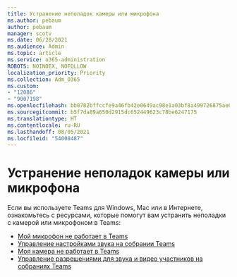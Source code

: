 ```yaml
---
title: Устранение неполадок камеры или микрофона
ms.author: pebaum
author: pebaum
manager: scotv
ms.date: 06/28/2021
ms.audience: Admin
ms.topic: article
ms.service: o365-administration
ROBOTS: NOINDEX, NOFOLLOW
localization_priority: Priority
ms.collection: Adm_O365
ms.custom:
- "12086"
- "9007198"
ms.openlocfilehash: bb0782bffccfe9a46fb42e0649ac98e1a03bf8a499726875ae606c6b1452ccc2
ms.sourcegitcommit: b5f7da89a650d2915dc652449623c78be6247175
ms.translationtype: HT
ms.contentlocale: ru-RU
ms.lasthandoff: 08/05/2021
ms.locfileid: "54008487"
---
```

# <a name="troubleshoot-your-camera-or-microphone"></a>Устранение неполадок камеры или микрофона

Если вы используете Teams для Windows, Mac или в Интернете, ознакомьтесь с ресурсами, которые помогут вам устранить неполадки с камерой или микрофоном в Teams:

- [Мой микрофон не работает в Teams](https://support.microsoft.com/office/my-microphone-isn-t-working-in-teams-666d1123-9dd0-4a31-ad2e-a758b204f33a)
- [Управление настройками звука на собрании Teams](https://support.microsoft.com/office/manage-audio-settings-in-a-teams-meeting-6ea36f9a-827b-47d6-b22e-ec94d5f0f5e4)
- [Моя камера не работает в Teams](https://support.microsoft.com/office/my-camera-isn-t-working-in-teams-9581983b-c6f9-40e3-b0d8-122857972ade)
- [Управление разрешениями для звука и видео участников на собраниях Teams](https://support.microsoft.com/office/manage-attendee-audio-and-video-permissions-in-teams-meetings-f9db15e1-f46f-46da-95c6-34f9f39e671a)